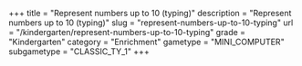 +++
title = "Represent numbers up to 10 (typing)"
description = "Represent numbers up to 10 (typing)"
slug = "represent-numbers-up-to-10-typing"
url = "/kindergarten/represent-numbers-up-to-10-typing"
grade = "Kindergarten"
category = "Enrichment"
gametype = "MINI_COMPUTER"
subgametype = "CLASSIC_TY_1"
+++